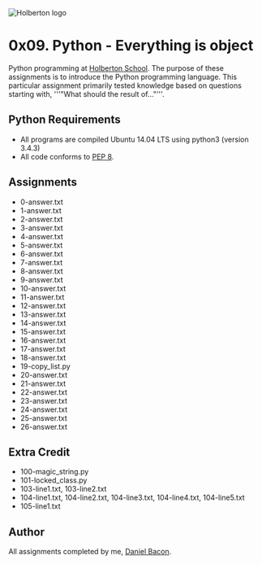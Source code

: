 <img src="https://www.holbertonschool.com/assets/holberton-logo-1cc451260ca3cd297def53f2250a9794810667c7ca7b5fa5879a569a457bf16f.png" alt="Holberton logo">

0x09. Python - Everything is object
===================================
Python programming at [Holberton School](https://www.holbertonschool.com). The purpose of these assignments is to introduce the Python programming language. This particular assignment primarily tested knowledge based on questions starting with, '''"What should the result of..."'''.

Python Requirements
-------------------
* All programs are compiled Ubuntu 14.04 LTS using python3 (version 3.4.3)
* All code conforms to [PEP 8](https://www.python.org/dev/peps/pep-0008/).

Assignments
-----------
* 0-answer.txt
* 1-answer.txt
* 2-answer.txt
* 3-answer.txt
* 4-answer.txt
* 5-answer.txt
* 6-answer.txt
* 7-answer.txt
* 8-answer.txt
* 9-answer.txt
* 10-answer.txt
* 11-answer.txt
* 12-answer.txt
* 13-answer.txt
* 14-answer.txt
* 15-answer.txt
* 16-answer.txt
* 17-answer.txt
* 18-answer.txt
* 19-copy_list.py
* 20-answer.txt
* 21-answer.txt
* 22-answer.txt
* 23-answer.txt
* 24-answer.txt
* 25-answer.txt
* 26-answer.txt

Extra Credit
------------
* 100-magic_string.py
* 101-locked_class.py
* 103-line1.txt, 103-line2.txt
* 104-line1.txt, 104-line2.txt, 104-line3.txt, 104-line4.txt, 104-line5.txt
* 105-line1.txt

Author
------
All assignments completed by me, [Daniel Bacon](https://github.com/dfbacon).
